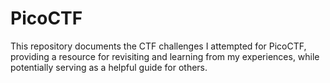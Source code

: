# PicoCTF
This repository documents the CTF challenges I attempted for PicoCTF, providing a resource for revisiting and learning from my experiences, while potentially serving as a helpful guide for others.






